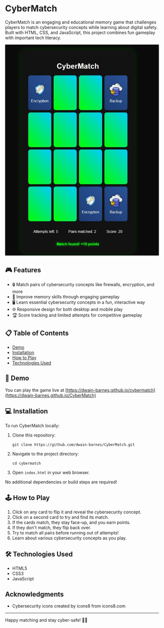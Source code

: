# CyberMatch

CyberMatch is an engaging and educational memory game that challenges players to match cybersecurity concepts while learning about digital safety. Built with HTML, CSS, and JavaScript, this project combines fun gameplay with important tech literacy.

![CyberMatch Game Screenshot](img/screenshot.jpg)

## 🎮 Features

- 🔒 Match pairs of cybersecurity concepts like firewalls, encryption, and more
- 🧠 Improve memory skills through engaging gameplay
- 🖥️ Learn essential cybersecurity concepts in a fun, interactive way
- 🌐 Responsive design for both desktop and mobile play
- 🏆 Score tracking and limited attempts for competitive gameplay

## 📋 Table of Contents

- [Demo](#demo)
- [Installation](#installation)
- [How to Play](#how-to-play)
- [Technologies Used](#technologies-used)

## 🚀 Demo

You can play the game live at [https://dwain-barnes.github.io/cybermatch](https://dwain-barnes.github.io/CyberMatch)

## 💻 Installation

To run CyberMatch locally:

1. Clone this repository:
   ```
   git clone https://github.com/dwain-barnes/CyberMatch.git
   ```
2. Navigate to the project directory:
   ```
   cd cybermatch
   ```
3. Open `index.html` in your web browser.

No additional dependencies or build steps are required!

## 🕹️ How to Play

1. Click on any card to flip it and reveal the cybersecurity concept.
2. Click on a second card to try and find its match.
3. If the cards match, they stay face-up, and you earn points.
4. If they don't match, they flip back over.
5. Try to match all pairs before running out of attempts!
6. Learn about various cybersecurity concepts as you play.

## 🛠️ Technologies Used

- HTML5
- CSS3
- JavaScript
## Acknowledgments
- Cybersecurity icons created by icons8 from icons8.com
---
Happy matching and stay cyber-safe! 🔐🎉
